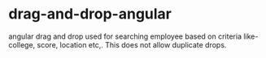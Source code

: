 # drag-and-drop-angular
angular drag and drop used for searching employee based on criteria like-college, score, location etc,. This does not allow duplicate drops. 
